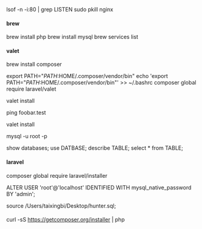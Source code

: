
lsof -n -i:80 | grep LISTEN
sudo pkill nginx   

#### brew
brew install php
brew install mysql
brew services list


#### valet 
brew install composer

export PATH="$PATH:$HOME/.composer/vendor/bin"
echo 'export PATH="$PATH:$HOME/.composer/vendor/bin"' >> ~/.bashrc
composer global require laravel/valet

valet install

ping foobar.test

valet install


mysql -u root -p

show databases;
use DATBASE;
describe TABLE;
select * from TABLE;

#### laravel
composer global require laravel/installer



ALTER USER 'root'@'localhost' IDENTIFIED WITH mysql_native_password BY 'admin';

source /Users/taixingbi/Desktop/hunter.sql;

#### 
curl -sS https://getcomposer.org/installer | php
